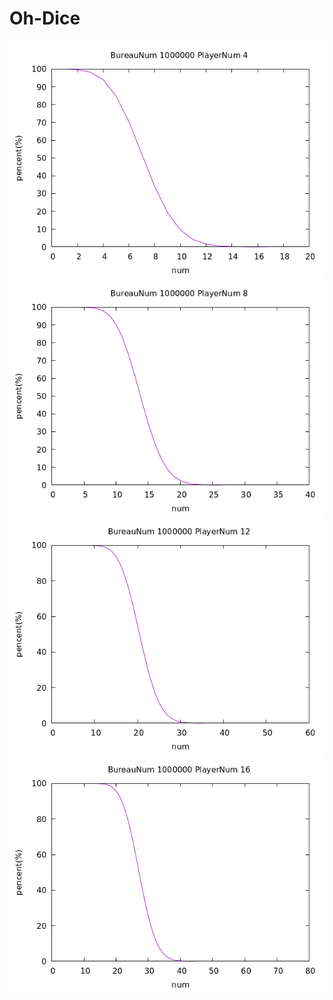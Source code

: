 # Oh-Dice
![image](https://github.com/ZhishengZeng/Oh-Dice/blob/main/results/p4.png)
![image](https://github.com/ZhishengZeng/Oh-Dice/blob/main/results/p8.png)
![image](https://github.com/ZhishengZeng/Oh-Dice/blob/main/results/p12.png)
![image](https://github.com/ZhishengZeng/Oh-Dice/blob/main/results/p16.png)
